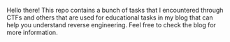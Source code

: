 Hello there! This repo contains a bunch of tasks that I encountered through CTFs and others that are used for educational tasks in my blog that can help you understand reverse engineering. Feel free to check the blog for more information.
